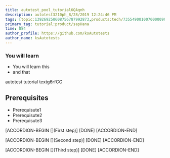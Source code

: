 ```yaml
---
title: autotest_pool_tutorial6QAqnh
description: autotest3210ph_8/28/2019 12:24:46 PM
tags: [topic:139269250608756787992873,products:tech/73554900100700000996,tutorial:experience/advanced]
primary_tag: tutorial:product/sapHana
time: 884
author_profile: https://github.com/ksAutotests
author_name: ksAutotests
---
```

### You will learn
- You will learn this
- and that

autotest tutorial textg6rfCG

## Prerequisites
- Prerequisute1
- Prerequisute2
- Prerequisute3

[ACCORDION-BEGIN [](First step)]
[DONE]
[ACCORDION-END]

[ACCORDION-BEGIN [](Second step)]
[DONE]
[ACCORDION-END]

[ACCORDION-BEGIN [](Third step)]
[DONE]
[ACCORDION-END]

